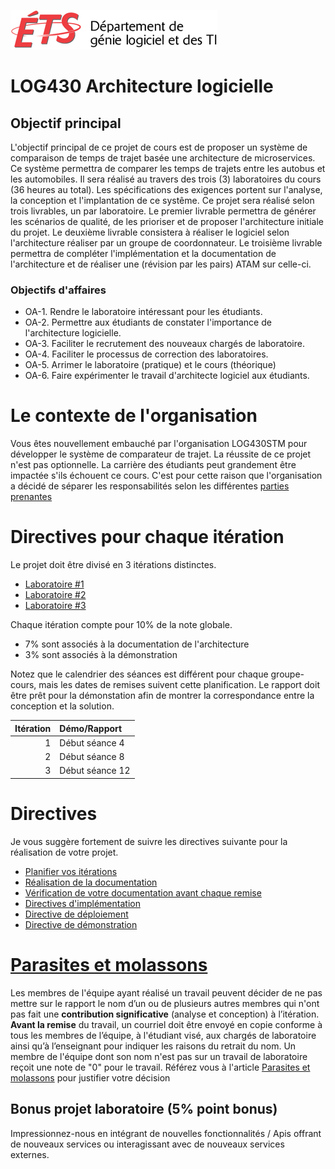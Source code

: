 ![log](doc/exigences/assets/logo-logti.png)
# LOG430 Architecture logicielle

## Objectif principal
L'objectif principal de ce projet de cours est de proposer un système de comparaison de temps de trajet basée une architecture de microservices. Ce système permettra de comparer les temps de trajets entre les autobus et les automobiles.  Il sera réalisé au travers des trois (3) laboratoires du cours (36 heures au total). Les spécifications des exigences portent sur l'analyse, la conception et l'implantation de ce systême. Ce projet sera réalisé selon trois livrables, un par laboratoire. Le premier livrable permettra de générer les scénarios de qualité, de les prioriser et de proposer l'architecture initiale du projet. Le deuxième livrable consistera à réaliser le logiciel selon l'architecture réaliser par un groupe de coordonnateur. Le troisième livrable permettra de compléter l'implémentation et la documentation de l'architecture et de réaliser une (révision par les pairs) ATAM sur celle-ci.

### Objectifs d'affaires
- OA-1. Rendre le laboratoire intéressant pour les étudiants.
- OA-2. Permettre aux étudiants de constater l'importance de l'architecture logicielle.
- OA-3. Faciliter le recrutement des nouveaux chargés de laboratoire.
- OA-4. Faciliter le processus de correction des laboratoires.
- OA-5. Arrimer le laboratoire (pratique) et le cours (théorique)
- OA-6. Faire expérimenter le travail d'architecte logiciel aux étudiants.


# Le contexte de l'organisation
Vous êtes nouvellement embauché par l'organisation LOG430STM pour développer le système de comparateur de trajet.  La réussite de ce projet n'est pas optionnelle. La carrière des étudiants peut grandement être impactée s'ils échouent ce cours. C'est pour cette raison que l'organisation a décidé de séparer les responsabilités selon les différentes [parties prenantes](doc/exigences/partiePrenantes.md)




# Directives pour chaque itération
Le projet doit être divisé en 3 itérations distinctes.  

- [Laboratoire #1](doc/exigences/laboratoire1.md)
- [Laboratoire #2](doc/exigences/laboratoire2.md)
- [Laboratoire #3](doc/exigences/laboratoire3.md)

Chaque itération compte pour 10% de la note globale.
  - 7% sont associés à la documentation de l'architecture
  - 3% sont associés à la démonstration

Notez que le calendrier des séances est différent pour chaque groupe-cours, mais les dates de remises suivent cette planification. Le rapport doit être prêt pour la démonstation afin de montrer la correspondance entre la conception et la solution.

| Itération |Démo/Rapport   |
| --------: |:--------------|
|         1 |Début séance 4|
|         2 |Début séance 8|
|         3 |Début séance 12|

  
# Directives
Je vous suggère fortement de suivre les directives suivante pour la réalisation de votre projet.
- [Planifier vos itérations](doc/exigences/directive-planification.md)
- [Réalisation de la documentation](doc/exigences/directive-documentation.md)
- [Vérification de votre documentation avant chaque remise](doc/exigences/directive-verification-avant-remise.md)
- [Directives d'implémentation](doc/exigences/directive-implementation.md)
- [Directive de déploiement](doc/exigences/directive-deploiement.md) 
- [Directive de démonstration](doc/exigences/directive-demonstration.md)

# [Parasites et molassons]((https://docs.google.com/document/d/e/2PACX-1vRWTtdcGjUg34gqB6CW_EMt0H28Cgunq09_7HxMUoTLGERjUcQXBHlrYyB76PYJGjtaoYJhhsHS1Tjj/pub))
Les membres de l'équipe ayant réalisé un travail peuvent décider de ne pas mettre sur le rapport le nom d’un ou de plusieurs autres membres qui n'ont pas fait une **contribution significative** (analyse et conception) à l’itération. **Avant la remise** du travail, un courriel doit être envoyé en copie conforme à tous les membres de l’équipe, à l'étudiant visé, aux chargés de laboratoire ainsi qu’à l’enseignant pour indiquer les raisons du retrait du nom. Un membre de l'équipe dont son nom n'est pas sur un travail de laboratoire reçoit une note de "0" pour le travail. Référez vous à l'article [Parasites et molassons]((https://docs.google.com/document/d/e/2PACX-1vRWTtdcGjUg34gqB6CW_EMt0H28Cgunq09_7HxMUoTLGERjUcQXBHlrYyB76PYJGjtaoYJhhsHS1Tjj/pub)) pour justifier votre décision

## Bonus projet laboratoire (5% point bonus)
Impressionnez-nous en intégrant de nouvelles fonctionnalités / Apis offrant de nouveaux services ou interagissant avec de nouveaux services externes.


